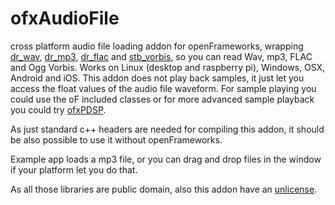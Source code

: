 ofxAudioFile
=====================================
cross platform audio file loading addon for openFrameworks, wrapping [dr_wav](https://github.com/mackron/dr_libs/blob/master/dr_wav.h), [dr_mp3](https://github.com/mackron/dr_libs/blob/master/dr_mp3.h), [dr_flac](https://github.com/mackron/dr_libs/blob/master/dr_flac.h) and [stb_vorbis](https://github.com/nothings/stb/blob/master/stb_vorbis.c), so you can read Wav, mp3, FLAC and Ogg Vorbis. Works on Linux (desktop and raspberry pi), Windows, OSX, Android and iOS. This addon does not play back samples, it just let you access the float values of the audio file waveform. For sample playing you could use the oF included classes or for more advanced sample playback you could try [ofxPDSP](https://github.com/npisanti/ofxPDSP).   
   
As just standard c++ headers are needed for compiling this addon, it should be also possible to use it without openFrameworks.   
   
Example app loads a mp3 file, or you can drag and drop files in the window if your platform let you do that.   
   
As all those libraries are public domain, also this addon have an [unlicense](http://unlicense.org/).   
